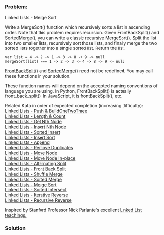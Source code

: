 ### Problem:
<p>Linked Lists - Merge Sort</p>
<p>Write a MergeSort() function which recursively sorts a list in ascending order. Note that this problem requires recursion. Given FrontBackSplit() and SortedMerge(), you can write a classic recursive MergeSort(). Split the list into two smaller lists, recursively sort those lists, and finally merge the two sorted lists together into a single sorted list. Return the list.</p>
<pre><code class="language-javascript"><span class="hljs-keyword">var</span> list = <span class="hljs-number">4</span> -&gt; <span class="hljs-number">2</span> -&gt; <span class="hljs-number">1</span> -&gt; <span class="hljs-number">3</span> -&gt; <span class="hljs-number">8</span> -&gt; <span class="hljs-number">9</span> -&gt; <span class="hljs-literal">null</span>
mergeSort(list) === <span class="hljs-number">1</span> -&gt; <span class="hljs-number">2</span> -&gt; <span class="hljs-number">3</span> -&gt; <span class="hljs-number">4</span> -&gt; <span class="hljs-number">8</span> -&gt; <span class="hljs-number">9</span> -&gt; <span class="hljs-literal">null</span></code></pre>
<p><a href="http://www.codewars.com/kata/linked-lists-front-back-split" target="_blank">FrontBackSplit()</a> and <a href="http://www.codewars.com/kata/linked-lists-sorted-merge" target="_blank">SortedMerge()</a> need not be redefined. You may call these functions in your solution.</p>
<p>These function names will depend on the accepted naming conventions of language you are using. In Python, FrontBackSplit() is actually front_back_split(). In JavaScript, it is frontBackSplit(), etc.</p>
<p>Related Kata in order of expected completion (increasing difficulty):<br>
 <a href="http://www.codewars.com/kata/linked-lists-push-and-buildonetwothree" target="_blank">Linked Lists - Push &amp; BuildOneTwoThree</a><br>
 <a href="http://www.codewars.com/kata/linked-lists-length-and-count" target="_blank">Linked Lists - Length &amp; Count</a><br>
 <a href="http://www.codewars.com/kata/linked-lists-get-nth-node" target="_blank">Linked Lists - Get Nth Node</a><br>
<a href="http://www.codewars.com/kata/linked-lists-insert-nth-node" target="_blank">Linked Lists - Insert Nth Node</a><br>
<a href="http://www.codewars.com/kata/linked-lists-sorted-insert" target="_blank">Linked Lists - Sorted Insert</a><br>
<a href="http://www.codewars.com/kata/linked-lists-insert-sort" target="_blank">Linked Lists - Insert Sort</a><br>
<a href="http://www.codewars.com/kata/linked-lists-append" target="_blank">Linked Lists - Append</a><br>
<a href="http://www.codewars.com/kata/linked-lists-remove-duplicates" target="_blank">Linked Lists - Remove Duplicates</a><br>
<a href="http://www.codewars.com/kata/linked-lists-move-node" target="_blank">Linked Lists - Move Node</a><br>
<a href="http://www.codewars.com/kata/linked-lists-move-node-in-place" target="_blank">Linked Lists - Move Node In-place</a><br>
<a href="http://www.codewars.com/kata/linked-lists-alternating-split" target="_blank">Linked Lists - Alternating Split</a><br>
<a href="http://www.codewars.com/kata/linked-lists-front-back-split" target="_blank">Linked Lists - Front Back Split</a><br>
<a href="http://www.codewars.com/kata/linked-lists-shuffle-merge" target="_blank">Linked Lists - Shuffle Merge</a><br>
<a href="http://www.codewars.com/kata/linked-lists-sorted-merge" target="_blank">Linked Lists - Sorted Merge</a><br>
<a href="http://www.codewars.com/kata/linked-lists-merge-sort" target="_blank">Linked Lists - Merge Sort</a><br>
<a href="http://www.codewars.com/kata/linked-lists-sorted-intersect" target="_blank">Linked Lists - Sorted Intersect</a><br>
<a href="http://www.codewars.com/kata/linked-lists-iterative-reverse" target="_blank">Linked Lists - Iterative Reverse</a><br>
<a href="http://www.codewars.com/kata/linked-lists-recursive-reverse" target="_blank">Linked Lists - Recursive Reverse</a><br></p>
<p>Inspired by Stanford Professor Nick Parlante&apos;s excellent <a href="http://cslibrary.stanford.edu/103/LinkedListBasics.pdf" target="_blank">Linked List teachings.</a></p>

### Solution